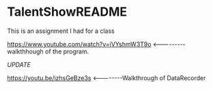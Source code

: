 # TalentShowREADME

This is an assignment I had for a class


https://www.youtube.com/watch?v=jVYshmW3T9o <--------- walkthhough of the program.

*UPDATE*

https://youtu.be/izhsGeBze3s <--------Walkthrough of DataRecorder
